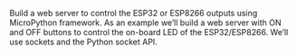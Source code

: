 Build a web server to control the ESP32 or ESP8266 outputs using MicroPython framework. As an example we’ll build a web server with ON and OFF buttons to control the on-board LED of the ESP32/ESP8266. We’ll use sockets and the Python socket API.
